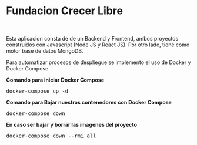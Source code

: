 <h1>Fundacion Crecer Libre</h1>
<br>

Esta aplicacion consta de de un Backend y Frontend, ambos proyectos construidos con Javascript (Node JS y React JS). Por otro lado, tiene como motor base de datos MongoDB.

Para automatizar procesos de despliegue se implemento el uso de Docker y Docker Compose. 

<strong>Comando para iniciar Docker Compose</strong>
<pre>docker-compose up -d</pre>

<strong>Comando para Bajar nuestros contenedores con Docker Compose</strong>
<pre>docker-compose down</pre>

<strong>En caso ser bajar y borrar las imagenes del proyecto</strong>
<pre>docker-compose down --rmi all</pre>
